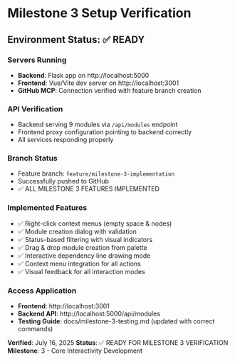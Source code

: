 # Milestone 3 Setup Verification

## Environment Status: ✅ READY

### Servers Running
- **Backend**: Flask app on http://localhost:5000
- **Frontend**: Vue/Vite dev server on http://localhost:3001  
- **GitHub MCP**: Connection verified with feature branch creation

### API Verification
- Backend serving 9 modules via `/api/modules` endpoint
- Frontend proxy configuration pointing to backend correctly
- All services responding properly

### Branch Status
- Feature branch: `feature/milestone-3-implementation`
- Successfully pushed to GitHub  
- ✅ ALL MILESTONE 3 FEATURES IMPLEMENTED

### Implemented Features
- ✅ Right-click context menus (empty space & nodes)
- ✅ Module creation dialog with validation
- ✅ Status-based filtering with visual indicators
- ✅ Drag & drop module creation from palette
- ✅ Interactive dependency line drawing mode
- ✅ Context menu integration for all actions
- ✅ Visual feedback for all interaction modes

### Access Application
- **Frontend**: http://localhost:3001
- **Backend API**: http://localhost:5000/api/modules
- **Testing Guide**: docs/milestone-3-testing.md (updated with correct commands)

**Verified**: July 16, 2025
**Status**: ✅ READY FOR MILESTONE 3 VERIFICATION
**Milestone**: 3 - Core Interactivity Development 
